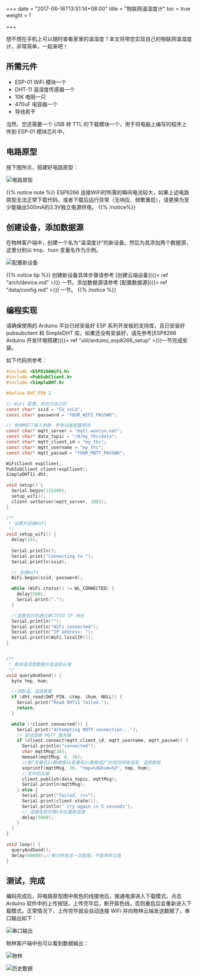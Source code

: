 +++
date = "2017-06-16T13:51:14+08:00"
title = "物联网温湿度计"
toc = true
weight = 1

+++

想不想在手机上可以随时查看家里的温湿度？本文将带您实现自己的物联网温湿度计，非常简单，一起来吧！

## 所需元件

+ ESP-01 WiFi 模块一个
+ DHT-11 温湿度传感器一个
+ 10K 电阻一只
+ 470uF 电容器一个
+ 导线若干

当然，您还需要一个 USB 转 TTL 的下载模块一个，用于将电脑上编写的程序上传到 ESP-01 模块芯片中。

## 电路原型

按下图所示，搭建好电路原型：

![电路原型](/images/thc_2.png?width=800)

{{% notice note %}}
ESP8266 连接WiFi时所需的瞬间电流较大，如果上述电路原型无法正常下载代码，或者下载后运行异常（无响应、频繁重启），请更换为至少能输出500mA的3.3V独立电源供电。
{{% /notice%}}

## 创建设备，添加数据源

在物林客户端中，创建一个名为“温湿度计”的新设备。然后为其添加两个数据源，这里分别以 tmp、hum 变量名作为示例。

![配置新设备](/images/thc_1.png?width=300)

{{% notice tip %}}
创建新设备具体步骤请参考 [创建云端设备]({{< ref "arch/device.md" >}}) 一节。添加数据源请参考 [配置数据源]({{< ref "data/config.md" >}}) 一节。
{{% /notice %}}

## 编程实现

请确保使用的 Arduino 平台已经安装好 ESP 系列开发板的支持库，且已安装好 pubsubclient 和 SimpleDHT 库。如果还没有安装好，请先参考[ESP8266 Arduino 开发环境搭建]({{< ref "util/arduino_esp8266_setup" >}})一节完成安装。

如下代码供参考：

```c
#include <ESP8266WiFi.h>
#include <PubSubClient.h>
#include <SimpleDHT.h>

#define DHT_PIN 2    

// WiFi 配置，修改为自己的
const char* ssid = "CU_vxCa";
const char* password = "YOUR_WIFI_PASSWD";

// 物林MQTT接入参数，参考设备配置修改
const char* mqtt_server = "mqtt.woolyn.net";
const char* data_topic = "/d/my_thc/data";
const char* mqtt_client_id = "my_thc";
const char* mqtt_username = "my_thc";
const char* mqtt_passwd = "YOUR_MQTT_PASSWD";

WiFiClient espClient;
PubSubClient client(espClient);
SimpleDHT11 dht;

void setup() {
  Serial.begin(115200);
  setup_wifi();
  client.setServer(mqtt_server, 1883);
}

/**
 * 设置并连接WiFi
 */
void setup_wifi() {
  delay(10);
  
  Serial.println();
  Serial.print("Connecting to ");
  Serial.println(ssid);

  // 连接WiFi
  WiFi.begin(ssid, password);

  while (WiFi.status() != WL_CONNECTED) {
    delay(500);
    Serial.print(".");
  }

  //连接成功则通过串口打印 IP 地址
  Serial.println("");
  Serial.println("WiFi connected");
  Serial.println("IP address: ");
  Serial.println(WiFi.localIP());
}


/**
 * 查询温湿度数据并发送到云端
 */
void queryAndSend() {
  byte tmp, hum;

  //读取温、湿度数据
  if (dht.read(DHT_PIN, &tmp, &hum, NULL)) {
    Serial.print("Read DHT11 failed.");
    return;
  }

  while (!client.connected()) {
    Serial.print("Attempting MQTT connection...");
    // 尝试连接 MQTT 服务器
    if (client.connect(mqtt_client_id, mqtt_username, mqtt_passwd)) {
      Serial.println("connected");
      char mqttMsg[30];
      memset(mqttMsg, 0, 30);
      //按“变量名1=数据值1&变量名2=数据值2”的规则拼接温度、湿度数据
      snprintf(mqttMsg, 30, "tmp=%d&hum=%d", tmp, hum); 
      //发布到云端
      client.publish(data_topic, mqttMsg);
      Serial.println(mqttMsg);
    } else {
      Serial.print("failed, rc=");
      Serial.print(client.state());
      Serial.println(" try again in 5 seconds");
      // 连接失败则等5秒后重新连接
      delay(5000);
    }
  } 
}

void loop() {
  queryAndSend();
  delay(60000);//每分钟发送一次数据，不能频率过高
}

```

## 测试，完成

编码完成后，将电路原型图中紫色的线接地后，接通电源进入下载模式，点击 Arduino 软件中的上传按钮，上传完毕后，断开紫色线，否则重启后会重新进入下载模式。正常情况下，上传完毕就会自动连接 WiFi 并向物林云端发送数据了，串口输出如下：

![串口输出](/images/thc_3.png)

物林客户端中也可以看到数据输出：


![物林](/images/thc_4.jpg?width=300)

![历史数据](/images/thc_5.png?width=300)